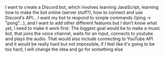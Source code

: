 I want to create a Discord bot, which involves learning JavaScript, learning how to make the bot online (server stuff?), how to connect and use Discord's API... I want my bot to respond to simple commands (!ping -> "pong"...), and I want to add other different features but I don't know what yet, I need to 
make it work first. The biggest goal would be to make a music bot, that joins the voice channel, waits for an input, connects to youtube and plays the audio. That would also include connecting to YouTube API and it would be really hard but not impossible, if I feel like it's going to be too hard, I will change 
the idea and go for something else
